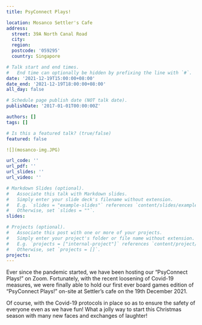 ```yaml
---
title: PsyConnect Plays!

location: Mosanco Settler's Cafe
address:
  street: 39A North Canal Road
  city: 
  region: 
  postcode: '059295'
  country: Singapore

# Talk start and end times.
#   End time can optionally be hidden by prefixing the line with `#`.
date: '2021-12-19T15:00:00+08:00'
date_end: '2021-12-19T18:00:00+08:00'
all_day: false

# Schedule page publish date (NOT talk date).
publishDate: '2017-01-01T00:00:00Z'

authors: []
tags: []

# Is this a featured talk? (true/false)
featured: false

![](mosanco-img.JPG)

url_code: ''
url_pdf: ''
url_slides: ''
url_video: ''

# Markdown Slides (optional).
#   Associate this talk with Markdown slides.
#   Simply enter your slide deck's filename without extension.
#   E.g. `slides = "example-slides"` references `content/slides/example-slides.md`.
#   Otherwise, set `slides = ""`.
slides:

# Projects (optional).
#   Associate this post with one or more of your projects.
#   Simply enter your project's folder or file name without extension.
#   E.g. `projects = ["internal-project"]` references `content/project/deep-learning/index.md`.
#   Otherwise, set `projects = []`.
projects:
---
```


Ever since the pandemic started, we have been hosting our “PsyConnect Plays!” on Zoom. Fortunately, with the recent loosening of Covid-19 measures, we were finally able to hold our first ever board games edition of “PsyConnect Plays!” on-site at Settler’s cafe on the 19th December 2021.

Of course, with the Covid-19 protocols in place so as to ensure the safety of everyone even as we have fun! What a jolly way to start this Christmas season with many new faces and exchanges of laughter!

